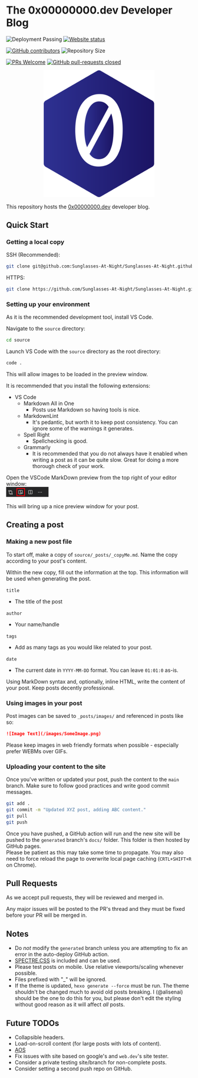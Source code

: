 # The 0x00000000.dev Developer Blog

![Deployment Passing](https://img.shields.io/github/workflow/status/Sunglasses-At-Night/Sunglasses-At-Night.github.io/Deploy?color=%235755DF&label=Deploy&logo=github)
[![Website status](https://img.shields.io/website?down_message=offline&label=Site&up_color=5755df&up_message=online&url=https%3A%2F%2F0x00000000.dev%2F?logo=)](https://0x00000000.dev/)

[![GitHub contributors](https://img.shields.io/github/contributors/Sunglasses-At-Night/Sunglasses-At-Night.github.io?color=%235755DF&label=Contributors&logo=github)](https://GitHub.com/Sunglasses-At-Night/Sunglasses-At-Night.github.io/graphs/contributors/)
![Repository Size](https://img.shields.io/github/repo-size/Sunglasses-At-Night/Sunglasses-At-Night.github.io?color=%235755DF&label=Repo%20Size&logo=github)

[![PRs Welcome](https://img.shields.io/badge/PRs-welcome-brightgreen?color=%235755DF&logo=github)](http://makeapullrequest.com)
[![GitHub pull-requests closed](https://img.shields.io/github/issues-pr-closed/Sunglasses-At-Night/Sunglasses-At-Night.github.io?color=%235755DF&logo=github&label=Pull%20Requests)](https://GitHub.com/Sunglasses-At-Night/Sunglasses-At-Night.github.io/pulls/)

<p align="center">
  <img width="300" src="img/Logo.svg">
</p>

This repository hosts the [0x00000000.dev](https://0x00000000.dev) developer blog.

## Quick Start

### Getting a local copy

SSH (Recommended):

```bash
git clone git@github.com:Sunglasses-At-Night/Sunglasses-At-Night.github.io.git 0x00000000
```

HTTPS:

```bash
git clone https://github.com/Sunglasses-At-Night/Sunglasses-At-Night.github.io.git 0x00000000
```

### Setting up your environment

As it is the recommended development tool, install VS Code.

Navigate to the `source` directory:

```bash
cd source 
```

Launch VS Code with the `source` directory as the root directory:

```bash
code .
```

This will allow images to be loaded in the preview window.

It is recommended that you install the following extensions:

- VS Code
  - Markdown All in One
    - Posts use Markdown so having tools is nice.
  - MarkdownLint
    - It's pedantic, but worth it to keep post consistency. You can ignore some of the warnings it generates.
  - Spell Right
    - Spellchecking is good.
  - Grammarly
    - It is recommended that you do not always have it enabled when writing a post as it can be quite slow. Great for doing a more thorough check of your work.

Open the VSCode MarkDown preview from the top right of your editor window:\
![Markdown Preview](img/MarkDownPreview.png)

This will bring up a nice preview window for your post.

## Creating a post

### Making a new post file

To start off, make a copy of `source/_posts/_copyMe.md`. Name the copy according to your post's content.

Within the new copy, fill out the information at the top. This information will be used when generating the post.

`title`

- The title of the post

`author`

- Your name/handle

`tags`

- Add as many tags as you would like related to your post.

`date`

- The current date in `YYYY-MM-DD` format. You can leave `01:01:0` as-is.

Using MarkDown syntax and, optionally, inline HTML, write the content of your post.
Keep posts decently professional.

### Using images in your post

Post images can be saved to `_posts/images/` and referenced in posts like so:

```md
![Image Text](/images/SomeImage.png)
```

Please keep images in web friendly formats when possible - especially prefer WEBMs over GIFs.

### Uploading your content to the site

Once you've written or updated your post, push the content to the `main` branch. Make sure to follow good practices and write good commit messages.

```bash
git add .
git commit -m "Updated XYZ post, adding ABC content."
git pull
git push
```

Once you have pushed, a GitHub action will run and the new site will be pushed to the `generated` branch's `docs/` folder. This folder is then hosted by GitHub pages.\
Please be patient as this may take some time to propagate. You may also need to force reload the page to overwrite local page caching (`CRTL+SHIFT+R` on Chrome).

## Pull Requests

As we accept pull requests, they will be reviewed and merged in.

Any major issues will be posted to the PR's thread and they must be fixed before your PR will be merged in.

## Notes

- Do _not_ modify the `generated` branch unless you are attempting to fix an error in the auto-deploy GitHub action.
- [SPECTRE.CSS](https://picturepan2.github.io/spectre/) is included and can be used.
- Please test posts on mobile. Use relative viewports/scaling whenever possible.
- Files prefixed with "_" will be ignored.
- If the theme is updated, `hexo generate --force` must be run. The theme shouldn't be changed much to avoid old posts breaking. I (@alisenai) should be the one to do this for you, but please don't edit the styling without good reason as it will affect _all_ posts.

## Future TODOs

- Collapsible headers.
- Load-on-scroll content (for large posts with lots of content).
- [AOS](https://michalsnik.github.io/aos/)
- Fix issues with site based on google's and `web.dev`'s site tester.
- Consider a private testing site/branch for non-complete posts.
- Consider setting a second push repo on GitHub.
